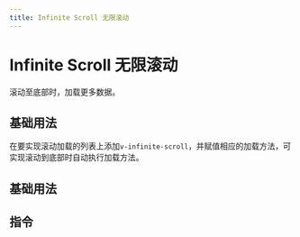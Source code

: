 ```yaml
---
title: Infinite Scroll 无限滚动
---
```


# Infinite Scroll 无限滚动

滚动至底部时，加载更多数据。

## 基础用法

在要实现滚动加载的列表上添加`v-infinite-scroll`，并赋值相应的加载方法，可实现滚动到底部时自动执行加载方法。

<preview path="./def.vue" />

## 基础用法

<preview path="./disableInfinite.vue" />

## 指令

<API src="./infinite.json" lang="zh"></API>